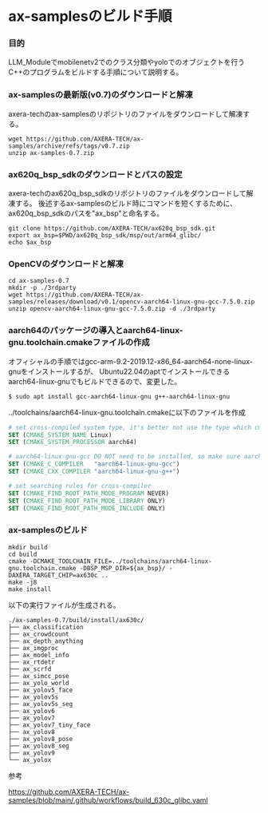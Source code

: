 # ax-samplesのビルド手順

### 目的
LLM_Moduleでmobilenetv2でのクラス分類やyoloでのオブジェクトを行うC++のプログラムをビルドする手順について説明する。


### ax-samplesの最新版(v0.7)のダウンロードと解凍
axera-techのax-samplesのリポジトリのファイルをダウンロードして解凍する。

```
wget https://github.com/AXERA-TECH/ax-samples/archive/refs/tags/v0.7.zip
unzip ax-samples-0.7.zip
```

### ax620q_bsp_sdkのダウンロードとパスの設定
axera-techのax620q_bsp_sdkのリポジトリのファイルをダウンロードして解凍する。
後述するax-samplesのビルド時にコマンドを短くするために、ax620q_bsp_sdkのパスを"ax_bsp"と命名する。 

```
git clone https://github.com/AXERA-TECH/ax620q_bsp_sdk.git
export ax_bsp=$PWD/ax620q_bsp_sdk/msp/out/arm64_glibc/
echo $ax_bsp
```


### OpenCVのダウンロードと解凍

```
cd ax-samples-0.7
mkdir -p ./3rdparty
wget https://github.com/AXERA-TECH/ax-samples/releases/download/v0.1/opencv-aarch64-linux-gnu-gcc-7.5.0.zip
unzip opencv-aarch64-linux-gnu-gcc-7.5.0.zip -d ./3rdparty
```


### aarch64のパッケージの導入とaarch64-linux-gnu.toolchain.cmakeファイルの作成
オフィシャルの手順ではgcc-arm-9.2-2019.12-x86_64-aarch64-none-linux-gnuをインストールするが、
Ubuntu22.04のaptでインストールできるaarch64-linux-gnuでもビルドできるので、変更した。

```
$ sudo apt install gcc-aarch64-linux-gnu g++-aarch64-linux-gnu
```
../toolchains/aarch64-linux-gnu.toolchain.cmakeに以下のファイルを作成

```/toolchains/aarch64-linux-gnu.toolchain.cmake
# set cross-compiled system type, it's better not use the type which cmake cannot recognized.
SET (CMAKE_SYSTEM_NAME Linux)
SET (CMAKE_SYSTEM_PROCESSOR aarch64)

# aarch64-linux-gnu-gcc DO NOT need to be installed, so make sure aarch64-linux-gnu-gcc and aarch64-linux-gnu-g++ can be found in $PATH:
SET (CMAKE_C_COMPILER   "aarch64-linux-gnu-gcc")
SET (CMAKE_CXX_COMPILER "aarch64-linux-gnu-g++")

# set searching rules for cross-compiler
SET (CMAKE_FIND_ROOT_PATH_MODE_PROGRAM NEVER)
SET (CMAKE_FIND_ROOT_PATH_MODE_LIBRARY ONLY)
SET (CMAKE_FIND_ROOT_PATH_MODE_INCLUDE ONLY)
```



### ax-samplesのビルド
```
mkdir build
cd build
cmake -DCMAKE_TOOLCHAIN_FILE=../toolchains/aarch64-linux-gnu.toolchain.cmake -DBSP_MSP_DIR=${ax_bsp}/ -DAXERA_TARGET_CHIP=ax630c ..
make -j8
make install
```

以下の実行ファイルが生成される。

```
./ax-samples-0.7/build/install/ax630c/
├── ax_classification
├── ax_crowdcount
├── ax_depth_anything
├── ax_imgproc
├── ax_model_info
├── ax_rtdetr
├── ax_scrfd
├── ax_simcc_pose
├── ax_yolo_world
├── ax_yolov5_face
├── ax_yolov5s
├── ax_yolov5s_seg
├── ax_yolov6
├── ax_yolov7
├── ax_yolov7_tiny_face
├── ax_yolov8
├── ax_yolov8_pose
├── ax_yolov8_seg
├── ax_yolov9
└── ax_yolox
```


参考

https://github.com/AXERA-TECH/ax-samples/blob/main/.github/workflows/build_630c_glibc.yaml




